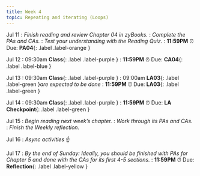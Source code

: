 ```yaml
---
title: Week 4
topic: Repeating and iterating (Loops)
---
```

Jul 11
: _Finish reading and review Chapter 04 in zyBooks._
: _Complete the PAs and CAs._
: _Test your understanding with the Reading Quiz._
   : **11:59PM** ⏰  Due: **PA04**{: .label .label-orange }

Jul 12
: 09:30am **Class**{: .label .label-purple }
   : **11:59PM** ⏰  Due: **CA04**{: .label .label-blue }

Jul 13
: 09:30am **Class**{: .label .label-purple }
: 09:00am **LA03**{: .label .label-green }_are expected to be done_
   : **11:59PM** ⏰  Due: **LA03**{: .label .label-green }

Jul 14
: 09:30am **Class**{: .label .label-purple }
   : **11:59PM** ⏰  Due: **LA Checkpoint**{: .label .label-green }

Jul 15
: _Begin reading next week’s chapter._
: _Work through its PAs and CAs._
: _Finish the Weekly reflection._

Jul 16
: _Async activities_ ☝️ 

Jul 17
: _By the end of Sunday: Ideally, you should be finished with PAs for Chapter 5 and done with the CAs for its first 4-5 sections._
   : **11:59PM** ⏰  Due: **Reflection**{: .label .label-yellow }


